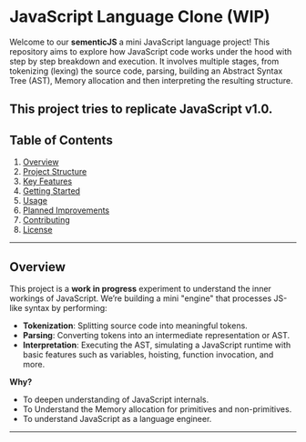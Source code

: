 # JavaScript Language Clone (WIP)

Welcome to our **sementicJS** a mini JavaScript language project! This repository aims to explore how JavaScript code works under the hood with step by step breakdown and execution. It involves multiple stages, from tokenizing (lexing) the source code, parsing, building an Abstract Syntax Tree (AST), Memory allocation and then interpreting the resulting structure.

This project tries to replicate JavaScript v1.0.
---

## Table of Contents

1. [Overview](#overview)  
2. [Project Structure](#project-structure)  
3. [Key Features](#key-features)  
4. [Getting Started](#getting-started)  
5. [Usage](#usage)  
6. [Planned Improvements](#planned-improvements)  
7. [Contributing](#contributing)  
8. [License](#license)

---

## Overview

This project is a **work in progress** experiment to understand the inner workings of JavaScript. We’re building a mini "engine" that processes JS-like syntax by performing:

- **Tokenization**: Splitting source code into meaningful tokens.  
- **Parsing**: Converting tokens into an intermediate representation or AST.  
- **Interpretation**: Executing the AST, simulating a JavaScript runtime with basic features such as variables, hoisting, function invocation, and more.

**Why?**  
- To deepen understanding of JavaScript internals.  
- To Understand the Memory allocation for primitives and non-primitives.  
- To understand JavaScript as a language engineer.

---
